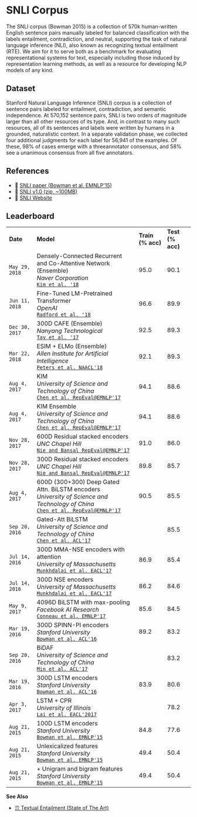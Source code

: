 # SNLI Corpus

The SNLI corpus (Bowman 2015) is a collection of 570k human-written English sentence pairs manually labeled for balanced classification with the labels entailment, contradiction, and neutral, supporting the task of natural language inference (NLI), also known as recognizing textual entailment (RTE). We aim for it to serve both as a benchmark for evaluating representational systems for text, especially including those induced by representation learning methods, as well as a resource for developing NLP models of any kind.


## Dataset

Stanford Natural Language Inference (SNLI) corpus is a collection of sentence pairs labeled for entailment, contradiction, and semantic independence. At 570,152 sentence pairs, SNLI is two orders of magnitude larger than all other resources of its type. And, in contrast to many such resources, all of its sentences and labels were written by humans in a grounded, naturalistic context. In a separate validation phase, we collected four additional judgments for each label for 56,941 of the examples. Of these, 98% of cases emerge with a threeannotator consensus, and 58% see a unanimous consensus from all five annotators.

## References

* :scroll: [SNLI paper (Bowman et al. EMNLP'15)](https://nlp.stanford.edu/pubs/snli_paper.pdf)
* :file_folder: [SNLI v1.0 (zip, ~100MB)](https://nlp.stanford.edu/projects/snli/snli_1.0.zip)
* :link: [SNLI Website](https://nlp.stanford.edu/projects/snli/)

## Leaderboard

<table>
<tr>
<td><b>Date</b></td>
<td><b>Model</b></td>
<td><b>Train (% acc)</b></td>
<td><b>Test (% acc)</b></td>
</tr>
<tr>
<td><code>May 29, 2018</code></td>
<td>Densely-Connected Recurrent and Co-Attentive Network (Ensemble)<br/>
<i>Naver Corporation</i><br/>
<code><a href='http://arxiv.org/abs/1606.05250'>Kim et al. '18</a></code>
</td>
<td>95.0</td>
<td>90.1</td>
</tr>
<tr>
<td><code>Jun 11, 2018</code></td>
<td>Fine-Tuned LM-Pretrained Transformer<br/>
<i>OpenAI</i><br/>
<code><a href='https://s3-us-west-2.amazonaws.com/openai-assets/research-covers/language-unsupervised/language_understanding_paper.pdf'>Radford et al. '18</a></code>
</td>
<td>96.6</td>
<td>89.9</td>
</tr>
<tr>
<td><code>Dec 30, 2017</code></td>
<td>300D CAFE (Ensemble)<br/>
<i>Nanyang Technological</i><br/>
<code><a href='https://arxiv.org/pdf/1801.00102.pdf'>Tay et al. '17</a></code>
</td>
<td>92.5</td>
<td>89.3</td>
</tr>
<tr>
<td><code>Mar 22, 2018</code></td>
<td>ESIM + ELMo (Ensemble)<br/>
<i>Allen Institute for Artificial Intelligence</i><br/>
<code><a href='https://arxiv.org/pdf/1801.00102.pdf'>Peters et al. NAACL'18</a></code>
</td>
<td>92.1</td>
<td>89.3</td>
</tr>
<tr>
<td><code>Aug 4, 2017</code></td>
<td>KIM<br/>
<i>University of Science and Technology of China</i><br/>
<code><a href='https://pdfs.semanticscholar.org/ceb7/dddbd0c51f511c4ba97d328b48fd10d2a7fc.pdf?_ga=2.221332632.1229478610.1512832600-1361082864.1510655493'>Chen et al. RepEval@EMNLP'17</a></code>
</td>
<td>94.1</td>
<td>88.6</td>
</tr>
<tr>
<td><code>Aug 4, 2017</code></td>
<td>KIM Ensemble<br/>
<i>University of Science and Technology of China</i><br/>
<code><a href='https://pdfs.semanticscholar.org/ceb7/dddbd0c51f511c4ba97d328b48fd10d2a7fc.pdf?_ga=2.221332632.1229478610.1512832600-1361082864.1510655493'>Chen et al. RepEval@EMNLP'17</a></code>
</td>
<td>94.1</td>
<td>88.6</td>
</tr>
<tr>
<td><code>Nov 28, 2017</code></td>
<td>600D Residual stacked encoders<br/>
<i>UNC Chapel Hill</i><br/>
<code><a href='https://arxiv.org/pdf/1708.02312.pdf'>Nie and Bansal RepEval@EMNLP'17</a></code>
</td>
<td>91.0</td>
<td>86.0</td>
</tr>
<tr>
<td><code>Nov 28, 2017</code></td>
<td>300D Residual stacked encoders<br/>
<i>UNC Chapel Hill</i><br/>
<code><a href='https://arxiv.org/pdf/1708.02312.pdf'>Nie and Bansal RepEval@EMNLP'17</a></code>
</td>
<td>89.8</td>
<td>85.7</td>
</tr>
<tr>
<td><code>Aug 4, 2017</code></td>
<td>600D (300+300) Deep Gated Attn. BiLSTM encoders<br/>
<i>University of Science and Technology of China</i><br/>
<code><a href='https://pdfs.semanticscholar.org/ceb7/dddbd0c51f511c4ba97d328b48fd10d2a7fc.pdf?_ga=2.221332632.1229478610.1512832600-1361082864.1510655493'>Chen et al. RepEval@EMNLP'17</a></code>
</td>
<td>90.5</td>
<td>85.5</td>
</tr>
<tr>
<td><code>Sep 20, 2016</code></td>
<td>Gated-Att BiLSTM<br/>
<i>University of Science and Technology of China</i><br/>
<code><a href='https://pdfs.semanticscholar.org/9b84/3ea293e72d83c14a7a6ee8165037a9cc484a.pdf?_ga=2.234423454.1229478610.1512832600-1361082864.1510655493'>Chen et al. ACL'17</a></code>
</td>
<td></td>
<td>85.5</td>
</tr>
<tr>
<td><code>Jul 14,  2016</code></td>
<td>300D MMA-NSE encoders with attention<br/>
<i>University of Massachusetts</i><br/>
<code><a href='https://arxiv.org/abs/1607.04315'>Munkhdalai et al. EACL'17</a></code>
</td>
<td>86.9</td>
<td>85.4</td>
</tr>
<tr>
<td><code>Jul 14,  2016</code></td>
<td>300D NSE encoders<br/>
<i>University of Massachusetts</i><br/>
<code><a href='https://arxiv.org/abs/1607.04315'>Munkhdalai et al. EACL'17</a></code>
</td>
<td>86.2</td>
<td>84.6</td>
</tr>
<tr>
<td><code>May 9, 2017</code></td>
<td>4096D BiLSTM with max-pooling<br/>
<i>Facebook AI Research</i><br/>
<code><a href='https://arxiv.org/pdf/1705.02364.pdf'>Conneau et al. EMNLP'17</a></code>
</td>
<td>85.6</td>
<td>84.5</td>
</tr>
<tr>
<td><code>Mar 19, 2016</code></td>
<td>300D SPINN-PI encoders<br/>
<i>Stanford University</i><br/>
<code><a href='https://arxiv.org/abs/1603.06021'>Bowman et al. ACL'16</a></code>
</td>
<td>89.2</td>
<td>83.2</td>
</tr>
<tr>
<td><code>Sep 20,  2016</code></td>
<td>BiDAF<br/>
<i>University of Science and Technology of China</i><br/>
<code><a href='https://pdfs.semanticscholar.org/9b84/3ea293e72d83c14a7a6ee8165037a9cc484a.pdf?_ga=2.234423454.1229478610.1512832600-1361082864.1510655493'>Min et al. ACL'17</a></code>
</td>
<td></td>
<td>83.2</td>
</tr>
<tr>
<td><code>Mar 19, 2016</code></td>
<td>300D LSTM encoders<br/>
<i>Stanford University</i><br/>
<code><a href='https://arxiv.org/abs/1603.06021'>Bowman et al. ACL'16</a></code>
</td>
<td>83.9</td>
<td>80.6</td>
</tr>
<tr>
<td><code>Apr 3, 2017 </code></td>
<td>LSTM + CPR <br/>
<i>University of Illinois</i><br/>
<code><a href='https://pdfs.semanticscholar.org/1468/d174aa49ec091d92c4709c48f24d65927f93.pdf?_ga=2.134889969.1229478610.1512832600-1361082864.1510655493'>Lai et al. EACL'2017</a></code>
</td>
<td></td>
<td>78.2</td>
</tr>
<tr>
<td><code>Aug 21, 2015</code></td>
<td>100D LSTM encoders<br/>
<i>Stanford University</i><br/>
<code><a href='https://arxiv.org/pdf/1508.05326.pdf'>Bowman et al. EMNLP'15</a></code>
</td>
<td>84.8</td>
<td>77.6</td>
</tr>
<tr>
<td><code>Aug 21, 2015</code></td>
<td>Unlexicalized features<br/>
<i>Stanford University</i><br/>
<code><a href='https://arxiv.org/pdf/1508.05326.pdf'>Bowman et al. EMNLP'15</a></code>
</td>
<td>49.4</td>
<td>50.4</td>
</tr>
<tr>
<td><code>Aug 21, 2015</code></td>
<td>+ Unigram and bigram features<br/>
<i>Stanford University</i><br/>
<code><a href='https://arxiv.org/pdf/1508.05326.pdf'>Bowman et al. EMNLP'15</a></code>
</td>
<td>49.4</td>
<td>50.4</td>
</tr>

</table>

**See Also**

* [☶ Textual Entailment (State of The Art)](https://github.com/magizbox/underthesea/wiki/English-NLP-SOTA#textual-entailment)